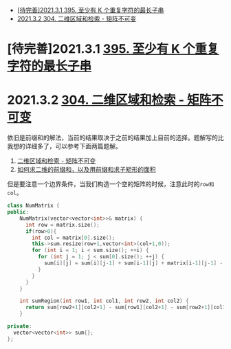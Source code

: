 <!--
 * @Author: your name
 * @Date: 2021-03-01 10:33:43
 * @LastEditTime: 2021-03-02 11:08:57
 * @LastEditors: Please set LastEditors
 * @Description: In User Settings Edit
 * @FilePath: \leetcode\March\readme.md
-->

- [[待完善]2021.3.1 395. 至少有 K 个重复字符的最长子串](#待完善202131-395-至少有-k-个重复字符的最长子串)
- [2021.3.2 304. 二维区域和检索 - 矩阵不可变](#202132-304-二维区域和检索---矩阵不可变)

# [待完善]2021.3.1 [395. 至少有 K 个重复字符的最长子串](https://leetcode-cn.com/problems/longest-substring-with-at-least-k-repeating-characters/)

# 2021.3.2 [304. 二维区域和检索 - 矩阵不可变](https://leetcode-cn.com/problems/range-sum-query-2d-immutable/)

依旧是前缀和的解法，当前的结果取决于之前的结果加上目前的选择。题解写的比我想的详细多了，可以参考下面两篇题解。

1. [二维区域和检索 - 矩阵不可变](https://leetcode-cn.com/problems/range-sum-query-2d-immutable/solution/er-wei-qu-yu-he-jian-suo-ju-zhen-bu-ke-b-2z5n/)
2. [如何求二维的前缀和，以及用前缀和求子矩形的面积](https://leetcode-cn.com/problems/range-sum-query-2d-immutable/solution/ru-he-qiu-er-wei-de-qian-zhui-he-yi-ji-y-6c21/)

但是要注意一个边界条件，当我们构造一个空的矩阵的时候，注意此时的`row和col`。

```c++
class NumMatrix {
public:
    NumMatrix(vector<vector<int>>& matrix) {
      int row = matrix.size();
      if(row>0){
        int col = matrix[0].size();
		this->sum.resize(row+1,vector<int>(col+1,0));
		for (int i = 1; i < sum.size(); ++i) {
		  for (int j = 1; j < sum[0].size(); ++j) {
			sum[i][j] = sum[i][j-1] + sum[i-1][j] + matrix[i-1][j-1] - sum[i-1][j-1];
		  }
		}
      }
    }

    int sumRegion(int row1, int col1, int row2, int col2) {
	  return sum[row2+1][col2+1] - sum[row1][col2+1] - sum[row2+1][col1] + sum[row1][col1];
    }

private:
  vector<vector<int>> sum{};
};
```



